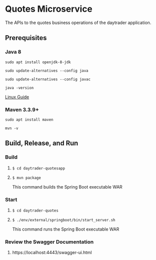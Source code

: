 # Quotes Microservice

The APIs to the quotes business operations of the daytrader application.

## Prerequisites

### Java 8
```
sudo apt install openjdk-8-jdk
```
```
sudo update-alternatives --config java
```
```
sudo update-alternatives --config javac
```
```
java -version
```
[Linux Guide](https://linuxconfig.org/how-to-install-and-switch-java-versions-on-ubuntu-linux)

### Maven 3.3.9+
```
sudo apt install maven
```
```
mvn -v
```

## Build, Release, and Run


### Build

1.  `$ cd daytrader-quotesapp`

2.  `$ mvn package`

    This command builds the Spring Boot executable WAR

### Start

1.  `$ cd daytrader-quotes`

2.  `$ ./env/external/springboot/bin/start_server.sh`

    This command runs the Spring Boot executable WAR
    
### Review the Swagger Documentation

1.  https://localhost:4443/swagger-ui.html
